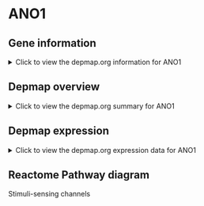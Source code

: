 <h1>ANO1</h1>

<h2>Gene information</h2>
<details>
  <summary>Click to view the depmap.org information for ANO1</summary>
  <iframe src="https://depmap.org/portal/gene/ANO1?tab=about" style="border:none;width:100%;height:800px"></iframe>
</details>

<h2>Depmap overview</h2>
<details>
  <summary>Click to view the depmap.org summary for ANO1</summary>
  <iframe src="https://depmap.org/portal/gene/ANO1?tab=overview" style="border:none;width:100%;height:800px"></iframe>
</details>

<h2>Depmap expression</h2>
<details>
  <summary>Click to view the depmap.org expression data for ANO1</summary>
  <iframe src="https://depmap.org/portal/gene/ANO1?tab=characterization" style="border:none;width:100%;height:800px"></iframe>
</details>



<h2>Reactome Pathway diagram</h2>
Stimuli-sensing channels
<div id="diagramHolder"></div>

<script>
    //Creating the Reactome Diagram widget
    //Take into account a proxy needs to be set up in your server side pointing to www.reactome.org
    function onReactomeDiagramReady(){  //This function is automatically called when the widget code is ready to be used
        var diagram = Reactome.Diagram.create({
            "placeHolder" : "diagramHolder",
            "width" : 900,
            "height" : 500
        });

        //Initialising it to the "Hemostasis" pathway
        diagram.loadDiagram("R-HSA-2672351");

        //Adding different listeners

        diagram.onDiagramLoaded(function (loaded) {
            console.info("Loaded ", loaded);
            diagram.flagItems("BAD");
	    diagram.flagItems("Q92934");
            if (loaded == "R-HSA-2672351") diagram.selectItem("R-HSA-2672351");
        });

     }
</script>



